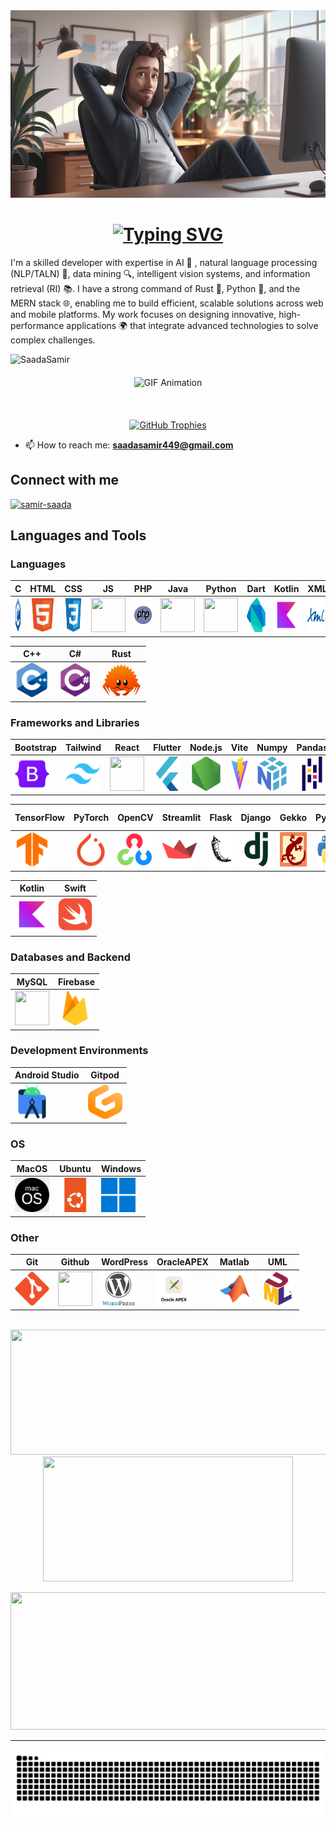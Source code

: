 <img src="assets/_sVVR3uARJKaxjuEQyXuBg.webp" alt="GIF Animation" width="1240" height="300" />

<h1 align="center">
  <a href="https://github.com/SaadaSamir" target="_blank">
    <img src="https://readme-typing-svg.demolab.com?font=Fira+Code&size=35&duration=3000&pause=1000&color=FFFFFF&center=true&vCenter=true&multiline=true&width=600&height=80&lines=Hi+there+%F0%9F%91%8B%2C+I'm+Saada+Samir;" alt="Typing SVG">
  </a>
</h1>

<p> I'm a skilled developer with expertise in AI 🤖 , natural language processing (NLP/TALN) 🧠, data mining 🔍, intelligent vision systems, and information retrieval (RI) 📚. I have a strong command of Rust 🦀, Python 🐍, and the MERN stack 🌐, enabling me to build efficient, scalable solutions across web and mobile platforms. My work focuses on designing innovative, high-performance applications 🌍 that integrate advanced technologies to solve complex challenges.</p>
<img src="https://komarev.com/ghpvc/?username=SaadaSamir&style=for-the-badge&color=orange" alt="SaadaSamir" />



<div align="center" style="margin-top: 20px; margin-bottom: 20px;">
  <img src="https://media.giphy.com/media/qgQUggAC3Pfv687qPC/giphy.gif" alt="GIF Animation" width="480" height="360" />
</div>
<br>





<p align="center">
  <a href="https://github-profile-trophy.vercel.app/?username=SaadaSamir&theme=darkhub&row=1&column=8">
    <img src="https://github-profile-trophy.vercel.app/?username=SaadaSamir&theme=darkhub&row=1&column=8" alt="GitHub Trophies">
  </a>
</p>

<!--
**SaadaSamir/SaadaSamir** is a ✨ _special_ ✨ repository because its `README.md` (this file) appears on your GitHub profile.

Here are some ideas to get you started:

- 🔭 I’m currently working on ...
- 🌱 I’m currently learning ...
- 👯 I’m looking to collaborate on ...
- 🤔 I’m looking for help with ...
- 💬 Ask me about ...
- 😄 Pronouns: ...
- ⚡ Fun fact: ...
-->
- 📫 How to reach me: **saadasamir449@gmail.com**

## Connect with me

<div>
    <a href="https://dz.linkedin.com/in/samir-saada-5667b1245" target="_blank"><img src="https://user-images.githubusercontent.com/74038190/235294012-0a55e343-37ad-4b0f-924f-c8431d9d2483.gif" alt="samir-saada" height="70" width="70" /></a>
</div>

## Languages and Tools

### Languages

| C | HTML | CSS | JS | PHP | Java | Python | Dart | Kotlin | XML |
| --- | --- | --- | --- | --- | --- | --- | --- | --- | --- |
| <img src="https://raw.githubusercontent.com/devicons/devicon/master/icons/c/c-original.svg" height="55" width="55" /> | <img src="https://raw.githubusercontent.com/devicons/devicon/master/icons/html5/html5-original.svg" height="55" width="55" /> | <img src="https://raw.githubusercontent.com/devicons/devicon/master/icons/css3/css3-original.svg" height="55" width="55" /> | <img src="https://techstack-generator.vercel.app/js-icon.svg" height="55" width="55" /> | <img src="https://raw.githubusercontent.com/devicons/devicon/master/icons/php/php-original.svg" height="55" width="55" /> | <img src="https://techstack-generator.vercel.app/java-icon.svg" height="55" width="55" /> | <img src="https://techstack-generator.vercel.app/python-icon.svg" height="55" width="55" /> | <img src="https://raw.githubusercontent.com/devicons/devicon/master/icons/dart/dart-original.svg" height="55" width="55" /> | <img src="https://raw.githubusercontent.com/devicons/devicon/master/icons/kotlin/kotlin-original.svg" height="55" width="55" /> | <img src="https://raw.githubusercontent.com/devicons/devicon/master/icons/xml/xml-original.svg" height="55" width="55" /> |

| C++ | C# | Rust |
| --- | --- | --- |
| <img src="https://raw.githubusercontent.com/devicons/devicon/master/icons/cplusplus/cplusplus-original.svg" height="55" width="55" /> | <img src="https://raw.githubusercontent.com/devicons/devicon/master/icons/csharp/csharp-original.svg" height="55" width="55" /> | <img src="/assets/R.png" height="55" width="65" /> |

### Frameworks and Libraries

| Bootstrap | Tailwind | React | Flutter | Node.js | Vite | Numpy | Pandas | Sklearn | Keras |
| --- | --- | --- | --- | --- | --- | --- | --- | --- | --- |
| <img src="https://raw.githubusercontent.com/devicons/devicon/master/icons/bootstrap/bootstrap-original.svg" height="55" width="55" /> | <img src="https://raw.githubusercontent.com/devicons/devicon/master/icons/tailwindcss/tailwindcss-original.svg" height="55" width="55" /> | <img src="https://techstack-generator.vercel.app/react-icon.svg" height="55" width="55" /> | <img src="https://raw.githubusercontent.com/devicons/devicon/master/icons/flutter/flutter-original.svg" height="55" width="55" /> | <img src="https://raw.githubusercontent.com/devicons/devicon/master/icons/nodejs/nodejs-original.svg" height="55" width="55" /> | <img src="https://raw.githubusercontent.com/devicons/devicon/master/icons/vitejs/vitejs-original.svg" height="55" width="55" /> | <img src="https://raw.githubusercontent.com/devicons/devicon/master/icons/numpy/numpy-original.svg" title="Numpy" alt="Numpy" width="55" height="55" /> | <img src="https://raw.githubusercontent.com/devicons/devicon/master/icons/pandas/pandas-original.svg" title="Pandas" alt="Pandas" width="55" height="55" /> | <img src="https://raw.githubusercontent.com/devicons/devicon/master/icons/scikitlearn/scikitlearn-original.svg" title="Sklearn" alt="Sklearn" width="55" height="55" /> | <img src="https://raw.githubusercontent.com/devicons/devicon/master/icons/keras/keras-original.svg" title="Keras" alt="Keras" width="55" height="55" /> |

| TensorFlow | PyTorch | OpenCV | Streamlit | Flask | Django | Gekko | PyQt | PySide | Qt Designer |
| --- | --- | --- | --- | --- | --- | --- | --- | --- | --- |
| <img src="https://raw.githubusercontent.com/devicons/devicon/master/icons/tensorflow/tensorflow-original.svg" title="TensorFlow" alt="TensorFlow" width="55" height="55" /> | <img src="https://raw.githubusercontent.com/devicons/devicon/master/icons/pytorch/pytorch-original.svg" title="PyTorch" alt="PyTorch" width="55" height="55" /> | <img src="https://raw.githubusercontent.com/devicons/devicon/master/icons/opencv/opencv-original.svg" title="OpenCV" alt="OpenCV" width="55" height="55" /> | <img src="https://raw.githubusercontent.com/devicons/devicon/master/icons/streamlit/streamlit-original.svg" title="Streamlit" alt="Streamlit" width="55" height="55" /> | <img src="https://raw.githubusercontent.com/devicons/devicon/master/icons/flask/flask-original.svg" title="Flask" alt="Flask" width="55" height="55" /> | <img src="https://raw.githubusercontent.com/devicons/devicon/refs/heads/master/icons/django/django-plain.svg" title="Django" alt="Django" width="55" height="55" /> | <img src="/assets/gekko.png" title="Gekko" alt="Gekko" width="55" height="55" /> | <img src="https://raw.githubusercontent.com/devicons/devicon/master/icons/python/python-original.svg" title="PyQt" alt="PyQt" width="55" height="55" /> | <img src="https://raw.githubusercontent.com/devicons/devicon/master/icons/python/python-original.svg" title="PySide" alt="PySide" width="55" height="55" /> | <img src="https://upload.wikimedia.org/wikipedia/commons/0/0b/Qt_logo_2016.svg" title="Qt Designer" alt="Qt Designer" width="55" height="55" /> |

| Kotlin | Swift |
| --- | --- |
| <img src="https://raw.githubusercontent.com/devicons/devicon/master/icons/kotlin/kotlin-original.svg" title="Kotlin" alt="Kotlin" width="55" height="55" /> | <img src="https://raw.githubusercontent.com/devicons/devicon/master/icons/swift/swift-original.svg" title="Swift" alt="Swift" width="55" height="55" /> |




### Databases and Backend

| MySQL | Firebase |
| --- | --- |
| <img src="https://techstack-generator.vercel.app/mysql-icon.svg" height="55" width="55" /> | <img src="https://raw.githubusercontent.com/devicons/devicon/master/icons/firebase/firebase-original.svg" height="55" width="55" /> |

### Development Environments

| Android Studio | Gitpod |
| --- | --- |
| <img src="https://raw.githubusercontent.com/devicons/devicon/master/icons/androidstudio/androidstudio-original.svg" height="55" width="55" /> | <img src="https://raw.githubusercontent.com/devicons/devicon/master/icons/gitpod/gitpod-original.svg" height="55" width="55" /> |

### OS

| MacOS | Ubuntu | Windows |
| --- | --- | --- |
| <img src="/assets/macOS_logo.png" title="MacOS" alt="MacOS" width="55" height="55" /> | <img src="https://raw.githubusercontent.com/devicons/devicon/master/icons/ubuntu/ubuntu-original.svg" title="Linux Ubuntu" alt="Linux Ubuntu" width="55" height="55" /> | <img src="https://raw.githubusercontent.com/devicons/devicon/master/icons/windows11/windows11-original.svg" title="Windows" alt="Windows" width="55" height="55" /> |

### Other

| Git | Github | WordPress | OracleAPEX | Matlab | UML |
| --- | --- | --- | --- | --- | -- |
| <img src="https://raw.githubusercontent.com/devicons/devicon/master/icons/git/git-original.svg" height="55" width="55" /> | <img src="https://techstack-generator.vercel.app/github-icon.svg" height="55" width="55" /> | <img src="https://raw.githubusercontent.com/devicons/devicon/master/icons/wordpress/wordpress-original.svg" height="55" width="55" /> | <img src="/assets/oracleAPEX_logo.png" height="55" width="55" /> | <img src="https://raw.githubusercontent.com/devicons/devicon/master/icons/matlab/matlab-original.svg" height="55" width="55" /> | <img src="https://raw.githubusercontent.com/devicons/devicon/master/icons/unifiedmodelinglanguage/unifiedmodelinglanguage-original.svg" height="55" width="55" /> |
<br>
<div align="center">
    <img width="600" height="200" src="https://github-readme-stats.vercel.app/api?username=SaadaSamir&show_icons=true&theme=vision-friendly-dark">
    <img  width="400" height="200" src="https://github-readme-stats.vercel.app/api/top-langs/?username=SaadaSamir&token_privatestats=true&size_weight=0.0005&count_weight=0.3&layout=compact&theme=vision-friendly-dark">
 <p>
    <img width="800" height="220" src="https://streak-stats.demolab.com?user=SaadaSamir&theme=highcontrast&hide_border=true&border_radius=5&card_width=800">
  </p>
</div>

---
<div align="center">
<picture>
  <source media="(prefers-color-scheme: dark)" srcset="https://raw.githubusercontent.com/SaadaSamir/SaadaSamir/output/github-snake-dark.svg" />
  <source media="(prefers-color-scheme: light)" srcset="https://raw.githubusercontent.com/SaadaSamir/SaadaSamir/output/github-snake.svg" />
  <img alt="github-snake" src="https://raw.githubusercontent.com/SaadaSamir/SaadaSamir/output/github-snake.svg" />
</picture>
</div>
